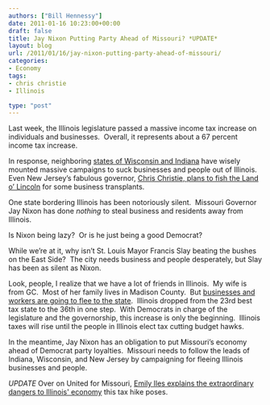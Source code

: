 ```yaml
---
authors: ["Bill Hennessy"]
date: 2011-01-16 10:23:00+00:00
draft: false
title: Jay Nixon Putting Party Ahead of Missouri? *UPDATE*
layout: blog
url: /2011/01/16/jay-nixon-putting-party-ahead-of-missouri/
categories:
- Economy
tags:
- chris christie
- Illinois

type: "post"
---
```


Last week, the Illinois legislature passed a massive income tax increase on individuals and businesses.  Overall, it represents about a 67 percent income tax increase.

In response, neighboring [states of Wisconsin and Indiana](https://news.yahoo.com/s/ap/20110113/ap_on_re_us/us_broken_budgets_battling_for_business) have wisely mounted massive campaigns to suck businesses and people out of Illinois.  Even New Jersey’s fabulous governor, [Chris Christie, plans to fish the Land o’ Lincoln](https://hotair.com/greenroom/archives/2011/01/14/chris-christie-to-pluck-business-from-illinois/) for some business transplants.

One state bordering Illinois has been notoriously silent.  Missouri Governor Jay Nixon has done _nothing_ to steal business and residents away from Illinois.

Is Nixon being lazy?  Or is he just being a good Democrat?

While we’re at it, why isn’t St. Louis Mayor Francis Slay beating the bushes on the East Side?  The city needs business and people desperately, but Slay has been as silent as Nixon.

Look, people, I realize that we have a lot of friends in Illinois.  My wife is from GC.  Most of her family lives in Madison County.  But [businesses and workers are going to flee to the state](https://hotair.com/greenroom/archives/2011/01/12/illinois-taxing-its-way-to-prosperity/).  Illinois dropped from the 23rd best tax state to the 36th in one step.  With Democrats in charge of the legislature and the governorship, this increase is only the beginning.  Illinois taxes will rise until the people in Illinois elect tax cutting budget hawks.

In the meantime, Jay Nixon has an obligation to put Missouri’s economy ahead of Democrat party loyalties.  Missouri needs to follow the leads of Indiana, Wisconsin, and New Jersey by campaigning for fleeing Illinois businesses and people.

*UPDATE* Over on United for Missouri, [Emily Iles explains the extraordinary dangers to Illinois' economy](https://www.unitedformissouri.org/statewide/illinois-jumps-shark-income-tax/) this tax hike poses.
